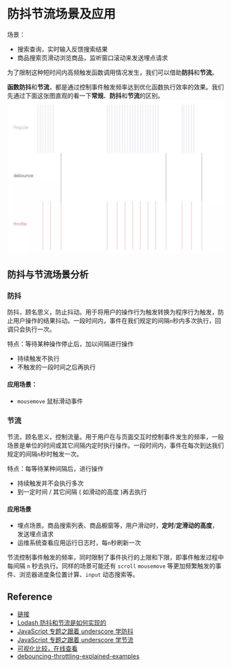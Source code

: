 # 防抖节流场景及应用

场景：

- 搜索查询，实时输入反馈搜索结果
- 商品搜索页滑动浏览商品，监听窗口滚动来发送埋点请求

为了限制这种短时间内高频触发函数调用情况发生，我们可以借助**防抖**和**节流**。

**函数防抖**和**节流**，都是通过控制事件触发频率达到优化函数执行效率的效果。我们先通过下面这张图直观的看一下**常规**、**防抖**和**节流**的区别。
![](../assets/image/防抖节流.webp)

## 防抖与节流场景分析

### 防抖

防抖，顾名思义，防止抖动。用于将用户的操作行为触发转换为程序行为触发，防止用户操作的结果抖动。一段时间内，事件在我们规定的间隔`n`秒内多次执行，回调只会执行一次。

特点：等待某种操作停止后，加以间隔进行操作

- 持续触发不执行
- 不触发的一段时间之后再执行

#### 应用场景：

- `mousemove` 鼠标滑动事件

### 节流

节流，顾名思义，控制流量。用于用户在与页面交互时控制事件发生的频率，一般场景是单位的时间或其它间隔内定时执行操作。一段时间内，事件在每次到达我们规定的间隔`n`秒时触发一次。

特点：每等待某种间隔后，进行操作

- 持续触发并不会执行多次
- 到一定时间 / 其它间隔 ( 如滑动的高度 )再去执行

#### 应用场景

- 埋点场景。商品搜索列表、商品橱窗等，用户滑动时，**定时**/**定滑动的高度**，发送埋点请求
- 运维系统查看应用运行日志时，每`n`秒刷新一次

节流控制事件触发的频率，同时限制了事件执行的上限和下限，即事件触发过程中每间隔 `n` 秒去执行。同样的场景可能还有 `scroll` `mousemove` 等更加频繁触发的事件、浏览器进度条位置计算、`input` 动态搜索等。

## Reference

- [链接](https://mp.weixin.qq.com/s/XzqwfdG4-whUaAxxnXITmg)
- [Lodash 防抖和节流是如何实现的](https://cloud.tencent.com/developer/article/1460880)
- [JavaScript 专题之跟着 underscore 学防抖](https://github.com/mqyqingfeng/Blog/issues/22)
- [JavaScript 专题之跟着 underscore 学节流](https://github.com/mqyqingfeng/Blog/issues/26)
- [可视化比较，在线查看](http://demo.nimius.net/debounce_throttle/)
- [debouncing-throttling-explained-examples](https://css-tricks.com/debouncing-throttling-explained-examples/)
